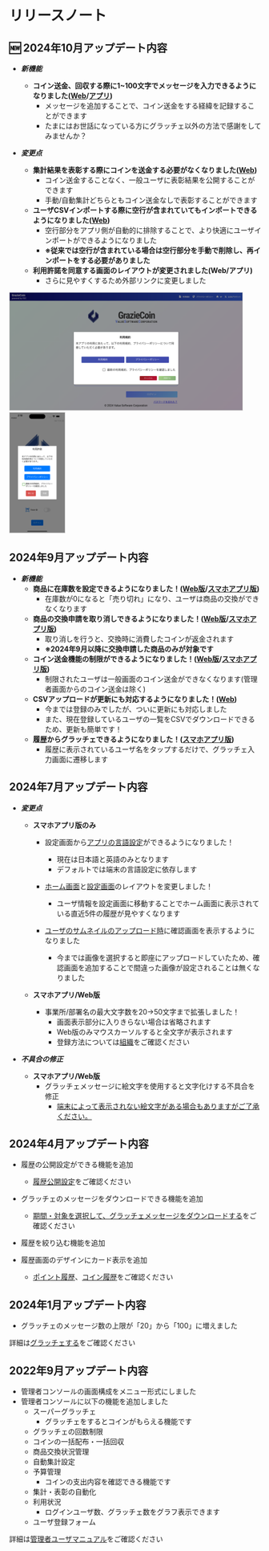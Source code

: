 # リリースノート

## :new: 2024年10月アップデート内容

- ***新機能***
    - **コイン送金、回収する際に1~100文字でメッセージを入力できるようになりました([<u>Web</u>](../一般機能/GrazieCoin/coin02.md)/[<u>アプリ</u>](../app/index.md#_10))**
        - メッセージを追加することで、コイン送金をする経緯を記録することができます
        - たまにはお世話になっている方にグラッチェ以外の方法で感謝をしてみませんか？

- ***変更点***
    - **集計結果を表彰する際にコインを送金する必要がなくなりました([<u>Web</u>](../管理者機能/集計・表彰/total03.md#_6))**
        - コイン送金することなく、一般ユーザに表彰結果を公開することができます
        - 手動/自動集計どちらともコイン送金なしで表彰することができます
    - **ユーザCSVインポートする際に空行が含まれていてもインポートできるようになりました([<u>Web</u>](../管理者機能/ユーザ/user04.md#csv_2))**
        - 空行部分をアプリ側が自動的に排除することで、より快適にユーザインポートができるようになりました
        - **※従来では空行が含まれている場合は空行部分を手動で削除し、再インポートをする必要がありました**
    - **利用許諾を同意する画面のレイアウトが変更されました(Web/アプリ)**
        - さらに見やすくするため外部リンクに変更しました <br>
<a href="../releasenote/img/202410/202410-1.png" data-lightbox="スクリーンショット" data-title="スクリーンショット">
    <img src="../releasenote/img/202410/202410-1.png" style="border: solid 1px #ccc; width: 465px;" />
</a>
<a href="../releasenote/img/202410/202410-2.png" data-lightbox="スクリーンショット" data-title="スクリーンショット">
    <img src="../releasenote/img/202410/202410-2.png" style="border: solid 1px #ccc; width: 110px;" />
</a>

##  2024年9月アップデート内容

- ***新機能***
    - **商品に在庫数を設定できるようになりました！([<u>Web版</u>](../管理者機能/productmaintenance.md)/[<u>スマホアプリ版</u>](../app/index.md#_10))**
        - 在庫数が0になると「売り切れ」になり、ユーザは商品の交換ができなくなります
    - **商品の交換申請を取り消しできるようになりました！([<u>Web版</u>](../一般機能/GrazieCoin/coin04.md)/[<u>スマホアプリ版</u>](../app/index.md#_11))**
        - 取り消しを行うと、交換時に消費したコインが返金されます
        - **※2024年9月以降に交換申請した商品のみが対象です**
    - **コイン送金機能の制限ができるようになりました！([<u>Web版</u>](../管理者機能/その他設定/other05.md)/[<u>スマホアプリ版</u>](../app/index.md#coin))**
        - 制限されたユーザは一般画面のコイン送金ができなくなります(管理者画面からのコイン送金は除く)
    - **CSVアップロードが更新にも対応するようになりました！([<u>Web</u>](../管理者機能/ユーザ/user04.md))**
        - 今までは登録のみでしたが、ついに更新にも対応しました
        - また、現在登録しているユーザの一覧をCSVでダウンロードできるため、更新も簡単です！
    - **履歴からグラッチェできるようになりました！([<u>スマホアプリ版</u>](../app/index.md#history))**
        - 履歴に表示されているユーザ名をタップするだけで、グラッチェ入力画面に遷移します

## 2024年7月アップデート内容

- ***変更点***
    - **スマホアプリ版のみ**
        - 設定画面から[アプリの言語設定](../app/index.md#settings)ができるようになりました！
            - 現在は日本語と英語のみとなります
            - デフォルトでは端末の言語設定に依存します

        - [ホーム画面](../app/index.md#home)と[設定画面](../app/index.md#settings)のレイアウトを変更しました！
            - ユーザ情報を設定画面に移動することでホーム画面に表示されている直近5件の履歴が見やすくなります

        - [ユーザのサムネイルのアップロード時](../app/index.md#settings)に確認画面を表示するようになりました
            - 今までは画像を選択すると即座にアップロードしていたため、確認画面を追加することで間違った画像が設定されることは無くなりました

    - **スマホアプリ/Web版**
        - 事業所/部署名の最大文字数を20→50文字まで拡張しました！
            - 画面表示部分に入りきらない場合は省略されます
            - Web版のみマウスカーソルすると全文字が表示されます
            - 登録方法については[組織](../管理者機能/groupmaintenance.md)をご確認ください

- ***不具合の修正***
    - **スマホアプリ/Web版**
        - グラッチェメッセージに絵文字を使用すると文字化けする不具合を修正
            - <u>端末によって表示されない絵文字がある場合もありますがご了承ください。</u>


## 2024年4月アップデート内容

- 履歴の公開設定ができる機能を追加

    - [履歴公開設定](../管理者機能/その他設定/other04.md)をご確認ください

- グラッチェのメッセージをダウンロードできる機能を追加

    - [期間・対象を選択して、グラッチェメッセージをダウンロードする](../管理者機能/集計・表彰/total01.md)をご確認ください

- 履歴を絞り込む機能を追加
- 履歴画面のデザインにカード表示を追加

    - [ポイント履歴](../一般機能/History/history01.md)、[コイン履歴](../一般機能/History/history02.md)をご確認ください

## 2024年1月アップデート内容

- グラッチェのメッセージ数の上限が「20」から「100」に増えました

詳細は[グラッチェする](../一般機能//GraziePoint/grazie02.md)をご確認ください


## 2022年9月アップデート内容

- 管理者コンソールの画面構成をメニュー形式にしました
- 管理者コンソールに以下の機能を追加しました
    - スーパーグラッチェ
        - グラッチェをするとコインがもらえる機能です
    - グラッチェの回数制限
    - コインの一括配布・一括回収
    - 商品交換状況管理
    - 自動集計設定
    - 予算管理
        - コインの支出内容を確認できる機能です
    - 集計・表彰の自動化
    - 利用状況
        - ログインユーザ数、グラッチェ数をグラフ表示できます
    - ユーザ登録フォーム

詳細は[管理者ユーザマニュアル](../管理者機能/index.md)をご確認ください
